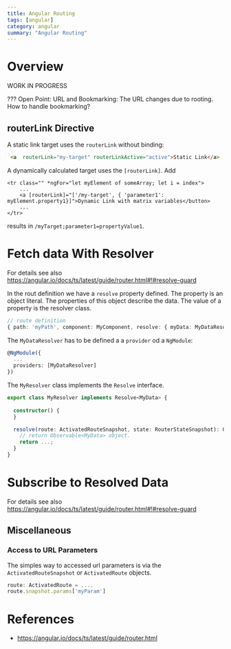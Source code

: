 ```yaml
---
title: Angular Routing
tags: [angular]
category: angular
summary: "Angular Routing"
---
```


# Overview

WORK IN PROGRESS

??? Open Point: URL and Bookmarking:
The URL changes due to rooting. How to handle bookmarking?

## routerLink Directive

A static link target uses the `routerLink` without binding:

~~~html
 <a  routerLink="my-target" routerLinkActive="active">Static Link</a>
~~~


A dynamically calculated target uses the `[routerLink]`. 
Add

~~~
<tr class="" *ngFor="let myElement of someArray; let i = index">
    ...
    <a [routerLink]="['/my-target', { 'parameter1': myElement.property1}]">Dynamic Link with matrix variables</button>
    ...
</tr>    
~~~

results in `/myTarget;parameter1=propertyValue1`.

# Fetch data With Resolver

For details see also <https://angular.io/docs/ts/latest/guide/router.html#!#resolve-guard>

In the rout definition we have a `resolve` property defined. The property is an object literal. The properties of this object describe the data. The value of a property is the resolver class.

~~~typescript
// route definition
{ path: 'myPath', component: MyComponent, resolve: { myData: MyDataResolver } },
~~~

The `MyDataResolver` has to be defined a a `provider` od a `NgModule`:

~~~typescript
@NgModule({
  ...
  providers: [MyDataResolver]
})
~~~

The `MyResolver` class implements the `Resolve` interface.

~~~typescript
export class MyResolver implements Resolve<MyData> {
  
  constructor() {
  }

  resolve(route: ActivatedRouteSnapshot, state: RouterStateSnapshot): Observable<MyData> {
    // return Observable<MyData> object.
    return ...;
  }
}

~~~

# Subscribe to Resolved Data

For details see also <https://angular.io/docs/ts/latest/guide/router.html#!#resolve-guard>



## Miscellaneous

### Access to URL Parameters

The simples way to accessed url parameters is via the `ActivatedRouteSnapshot` or `ActivatedRoute` objects. 

~~~typescript
route: ActivatedRoute = ....
route.snapshot.params['myParam']
~~~

# References

* <https://angular.io/docs/ts/latest/guide/router.html>
